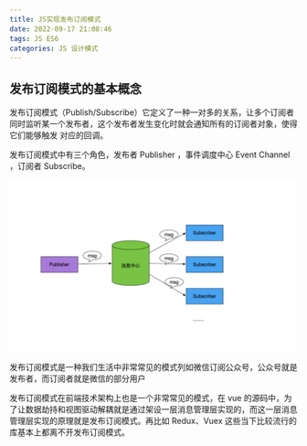 ```yaml
---
title: JS实现发布订阅模式
date: 2022-09-17 21:08:46
tags: JS ES6 
categories: JS 设计模式
---
```

## 发布订阅模式的基本概念

发布订阅模式（Publish/Subscribe）它定义了一种一对多的关系，让多个订阅者同时监听某一个发布者，这个发布者发生变化时就会通知所有的订阅者对象，使得它们能够触发 对应的回调。

发布订阅模式中有三个角色，发布者 Publisher ，事件调度中心 Event Channel ，订阅者 Subscribe。


![发布订阅模式](./images/PublishSubscribe.png)

发布订阅模式是一种我们生活中非常常见的模式列如微信订阅公众号，公众号就是发布者，而订阅者就是微信的部分用户

发布订阅模式在前端技术架构上也是一个非常常见的模式，在 vue 的源码中，为了让数据劫持和视图驱动解耦就是通过架设一层消息管理层实现的，而这一层消息管理层实现的原理就是发布订阅模式。再比如 Redux、Vuex 这些当下比较流行的库基本上都离不开发布订阅模式。